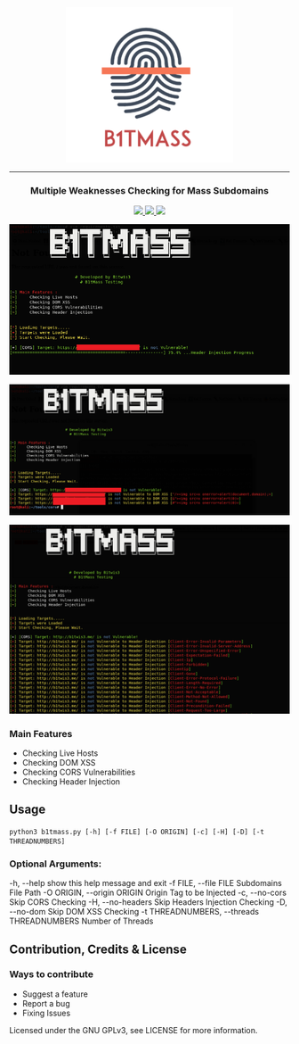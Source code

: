 <p align="center">
<img src="files/bitmass_logo.PNG" alt="drawing" width="300"/>
</p>

<hr>
 <h3 align="center">Multiple Weaknesses  Checking for Mass Subdomains</h3>
 
<p align="center">
  <a href="https://github.com/Leoid/B1tMass/releases">
    <img src="https://img.shields.io/github/release/Leoid/B1tMass/all.svg">
  </a>
  <a href="https://travis-ci.com/Leoid/B1tMass">
    <img src="https://img.shields.io/travis/com/Leoid/B1tMass.svg">
  </a>
 <a href="https://github.com/Leoid/B1tMass/issues?q=is%3Aissue+is%3Aclosed">
      <img src="https://img.shields.io/github/issues-closed-raw/Leoid/B1tMass.svg">
  </a>
</p>

<p align="center">
<img src="files/sample2.PNG" alt="drawing" />
</p>
<p align="center">
<img src="files/sample3.PNG" alt="drawing" />
</p>
<p align="center">
<img src="files/sample.PNG" alt="drawing" />
</p>

### Main Features
* Checking Live Hosts
* Checking DOM XSS
* Checking CORS Vulnerabilities
* Checking Header Injection

## Usage
```python3 b1tmass.py [-h] [-f FILE] [-O ORIGIN] [-c] [-H] [-D] [-t THREADNUMBERS]```

### Optional Arguments:
  -h, --help            show this help message and exit
  -f FILE, --file FILE  Subdomains File Path
  -O ORIGIN, --origin ORIGIN
                        Origin Tag to be Injected
  -c, --no-cors         Skip CORS Checking
  -H, --no-headers      Skip Headers Injection Checking
  -D, --no-dom          Skip DOM XSS Checking
  -t THREADNUMBERS, --threads THREADNUMBERS
                        Number of Threads



## Contribution, Credits & License
### Ways to contribute

* Suggest a feature
* Report a bug
* Fixing Issues

Licensed under the GNU GPLv3, see LICENSE for more information.
